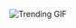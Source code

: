 
<!-- GIF_SECTION -->
![Trending GIF](https://media2.giphy.com/media/v1.Y2lkPThiYjIxNzcyZTN4ZHFmb3lvdTQzaXZuMW8zb2Ryc2w1Ymx1bWcxZ29heThqa3l0dSZlcD12MV9naWZzX3NlYXJjaCZjdD1n/scZPhLqaVOM1qG4lT9/giphy.gif)
<!-- END_GIF_SECTION -->
